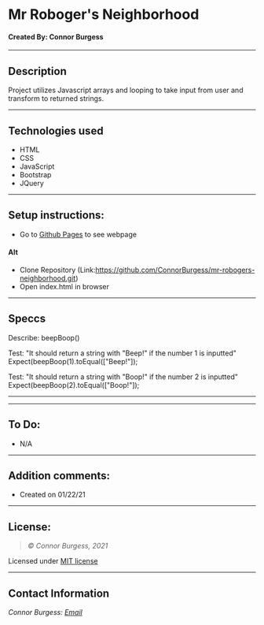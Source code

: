 # Mr Roboger's Neighborhood
#### Created By: Connor Burgess

* * *

## Description  
Project utilizes Javascript arrays and looping to take input from user and transform to returned strings.

* * *

## Technologies used
* HTML
* CSS
* JavaScript
* Bootstrap
* JQuery

* * *

## Setup instructions:  
* Go to [Github Pages](Link) to see webpage
#### Alt
* Clone Repository (Link:https://github.com/ConnorBurgess/mr-robogers-neighborhood.git)
* Open index.html in browser

* * *

## Speccs

Describe: beepBoop()

Test: "It should return a string with "Beep!" if the number 1 is inputted"
Expect(beepBoop(1).toEqual(["Beep!"]);

Test: "It should return a string with "Boop!" if the number 2 is inputted"
Expect(beepBoop(2).toEqual(["Boop!"]);


* * *


* * *

## To Do:
* N/A

* * *

## Addition comments:
* Created on 01/22/21  


* * *

## License:
> *&copy; Connor Burgess, 2021*

Licensed under [MIT license](https://mit-license.org/)

* * *

## Contact Information
_Connor Burgess: [Email](connorburgesscodes@gmail.com)_